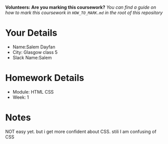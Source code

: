 <!--

The title for your pull request should be made in this format

CITY CLASS_NO - FIRST_NAME LAST_NAME - MODULE - WEEK_NO

For example,

London Class 7 - Chris Owen - HTML/CSS - Week 1

Please complete the details below this message

-->

**Volunteers: Are you marking this coursework?** _You can find a guide on how to mark this coursework in `HOW_TO_MARK.md` in the root of this repository_


# Your Details

-  Name:Salem Dayfan
-  City: Glasgow class 5
-  Slack Name:Salem

# Homework Details

- Module: HTML CSS
- Week: 1

# Notes

NOT easy yet. but i get more confident about CSS. stili I am confusing of CSS 